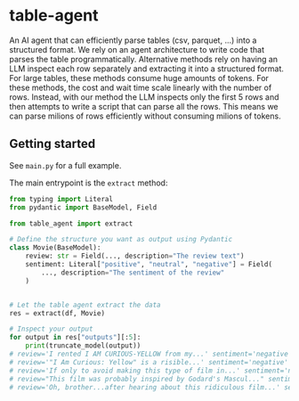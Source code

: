 # table-agent

An AI agent that can efficiently parse tables (csv, parquet, ...) into a structured format.
We rely on an agent architecture to write code that parses the table programmatically.
Alternative methods rely on having an LLM inspect each row separately and extracting it into a structured format.
For large tables, these methods consume huge amounts of tokens.
For these methods, the cost and wait time scale linearly with the number of rows.
Instead, with our method the LLM inspects only the first 5 rows and then attempts to write a script that can parse all the rows.
This means we can parse milions of rows efficiently without consuming milions of tokens.

## Getting started

See `main.py` for a full example.

The main entrypoint is the `extract` method:
```python
from typing import Literal
from pydantic import BaseModel, Field

from table_agent import extract

# Define the structure you want as output using Pydantic
class Movie(BaseModel):
    review: str = Field(..., description="The review text")
    sentiment: Literal["positive", "neutral", "negative"] = Field(
        ..., description="The sentiment of the review"
    )


# Let the table agent extract the data
res = extract(df, Movie)

# Inspect your output
for output in res["outputs"][:5]:
    print(truncate_model(output))
# review='I rented I AM CURIOUS-YELLOW from my...' sentiment='negative'
# review='"I Am Curious: Yellow" is a risible...' sentiment='negative'
# review='If only to avoid making this type of film in...' sentiment='negative'
# review="This film was probably inspired by Godard's Mascul..." sentiment='negative'
# review='Oh, brother...after hearing about this ridiculous film...' sentiment='negative'
```
